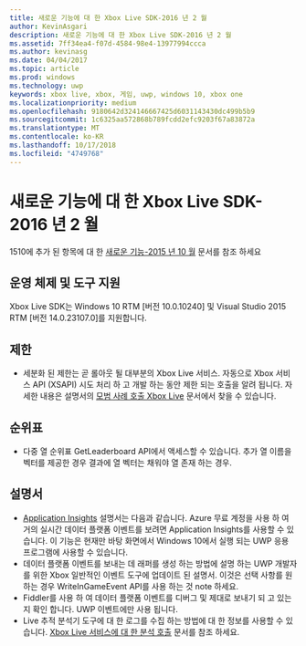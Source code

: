 ```yaml
---
title: 새로운 기능에 대 한 Xbox Live SDK-2016 년 2 월
author: KevinAsgari
description: 새로운 기능에 대 한 Xbox Live SDK-2016 년 2 월
ms.assetid: 7ff34ea4-f07d-4584-98e4-13977994ccca
ms.author: kevinasg
ms.date: 04/04/2017
ms.topic: article
ms.prod: windows
ms.technology: uwp
keywords: xbox live, xbox, 게임, uwp, windows 10, xbox one
ms.localizationpriority: medium
ms.openlocfilehash: 9180642d324146667425d6031143430dc499b5b9
ms.sourcegitcommit: 1c6325aa572868b789fcdd2efc9203f67a83872a
ms.translationtype: MT
ms.contentlocale: ko-KR
ms.lasthandoff: 10/17/2018
ms.locfileid: "4749768"
---
```

# <a name="whats-new-for-the-xbox-live-sdk---february-2016"></a>새로운 기능에 대 한 Xbox Live SDK-2016 년 2 월

1510에 추가 된 항목에 대 한 [새로운 기능-2015 년 10 월](1510-whats-new.md) 문서를 참조 하세요

## <a name="os-and-tool-support"></a>운영 체제 및 도구 지원
Xbox Live SDK는 Windows 10 RTM [버전 10.0.10240] 및 Visual Studio 2015 RTM [버전 14.0.23107.0]를 지원합니다.

## <a name="throttling"></a>제한
- 세분화 된 제한는 곧 롤아웃 될 대부분의 Xbox Live 서비스.  자동으로 Xbox 서비스 API (XSAPI) 시도 처리 하 고 개발 하는 동안 제한 되는 호출을 알려 됩니다.  자세한 내용은 설명서의 [모범 사례 호출 Xbox Live](../using-xbox-live/best-practices/best-practices-for-calling-xbox-live.md) 문서에서 찾을 수 있습니다.

## <a name="leaderboards"></a>순위표
- 다중 열 순위표 GetLeaderboard API에서 액세스할 수 있습니다. 추가 열 이름을 벡터를 제공한 경우 결과에 열 벡터는 채워야 열 존재 하는 경우.

## <a name="documentation"></a>설명서
- [Application Insights](https://developer.microsoft.com/en-us/games/xbox/docs/xboxlive/xbox-live-partners/event-driven-data-platform/application-insights) 설명서는 다음과 같습니다.  Azure 무료 계정을 사용 하 여 거의 실시간 데이터 플랫폼 이벤트를 보려면 Application Insights를 사용할 수 있습니다.  이 기능은 현재만 바탕 화면에서 Windows 10에서 실행 되는 UWP 응용 프로그램에 사용할 수 있습니다.
- 데이터 플랫폼 이벤트를 보내는 데 래퍼를 생성 하는 방법에 설명 하는 UWP 개발자를 위한 Xbox 일반적인 이벤트 도구에 업데이트 된 설명서.  이것은 선택 사항를 원하는 경우 WriteInGameEvent API를 사용 하는 것 note 하세요.
- Fiddler를 사용 하 여 데이터 플랫폼 이벤트를 디버그 및 제대로 보내기 되 고 있는지 확인 합니다.  UWP 이벤트에만 사용 됩니다.
- Live 추적 분석기 도구에 대 한 로그를 수집 하는 방법에 대 한 정보를 사용할 수 있습니다.  [Xbox Live 서비스에 대 한 분석 호출](../tools/analyze-service-calls.md) 문서를 참조 하세요.

